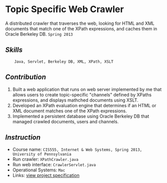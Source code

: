 Topic Specific Web Crawler
==========================

A distributed crawler that traverses the web, looking for HTML and XML documents that match one of the XPath expressions, and caches them in Oracle Berkeley DB.
`Spring 2013`

## _Skills_
        Java, Servlet, Berkeley DB, XML, XPath, XSLT

## _Contribution_
1. Built a web application that runs on web server implemented by me that allows users to create topic-specific "channels" defined by XPaths expressions, and displays mathched documents using XSLT.
2. Developed an XPath evaluation engine that determines if an HTML or XML document matches one of the XPath expressions.
3. Implemented a persistent database using Oracle Berkeley DB that managed crawled documents, users and channels.


## _Instruction_
* Course name: `CIS555, Internet & Web Systems, Spring 2013, University of Pennsylvania`
* Run crawler: `XPathCrawler.java`
* Run web interface: `CrawlerServlet.java`
* Operational Systems: `Mac`
* Links: [view project specification](http://www.cis.upenn.edu/~cis455/handouts/Homework-2.pdf)


